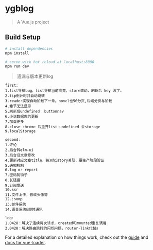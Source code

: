 # ygblog

> A Vue.js project

## Build Setup

``` bash
# install dependencies
npm install

# serve with hot reload at localhost:8080
npm run dev
```

>  遗漏与版本更新log
```
first:
1.list导航bug，list导航当前高亮，store改动，刷新后 key 没了。
2.tip倒计时并自动跳转
3.reader实现自动加载下一章，novel也50分页,后端分页与加载
4.章节无法显示
5.刷新后undefined  buttonnav    
6.小说数据库的更新 
7.加载更多
8.close chrome 后重开list undefined 未storage
9.localStorage

second:
1.评论
2.后台转elm-ui
3.后台旧文章修改
4.更新对应文章title，猜测history关联，要生产阶段验证
5.通知机制
6.log or report
7.密码防钩子
8.长链接
9.订阅发送
10.ssr
11.文件上传，修改头像等
12.jsonp
13.邮件系统
14.语音系统&即时通讯

log:
1.0428：解决了连续两次请求，created和mounted重复调用
2.0428：解决路由跳转的闪烁问题，router-link代替a
```
For a detailed explanation on how things work, check out the [guide](http://vuejs-templates.github.io/webpack/) and [docs for vue-loader](http://vuejs.github.io/vue-loader).
